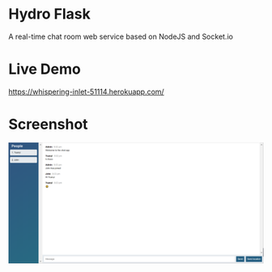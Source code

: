 # Hydro Flask
A real-time chat room web service based on NodeJS and Socket.io

# Live Demo
https://whispering-inlet-51114.herokuapp.com/

# Screenshot
![](https://raw.githubusercontent.com/fssq1993/markdown_photos/master/chatRoom/chatroom.png)
